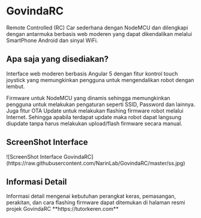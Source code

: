 # GovindaRC
Remote Controlled (RC) Car sederhana dengan NodeMCU dan dilengkapi dengan antarmuka berbasis web moderen yang dapat dikendalikan melalui SmartPhone Android dan sinyal WiFi.

<h2>Apa saja yang disediakan?</h2>
Interface web moderen berbasis Angular 5 dengan fitur kontrol touch joystick yang memungkinkan pengguna untuk mengendalikan robot dengan lembut.

Firmware untuk NodeMCU yang dinamis sehingga memungkinkan pengguna untuk melakukan pengaturan seperti SSID, Password dan lainnya. Juga fitur OTA Update untuk melakukan flashing firmware robot melalui Internet. Sehingga apabila terdapat update maka robot dapat langsung diupdate tanpa harus melakukan upload/flash firmware secara manual.

<h2>ScreenShot Interface</h2>
![ScreenShot Interface GovindaRC](https://raw.githubusercontent.com/NarinLab/GovindaRC/master/ss.jpg)


<h2>Informasi Detail</h2>
Informasi detail mengenai kebutuhan perangkat keras, pemasangan, perakitan, dan cara flashing firmware dapat ditemukan di halaman resmi projek GovindaRC **https://tutorkeren.com**